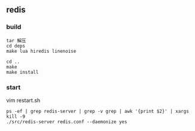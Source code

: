 ## redis

### build
```
tar 解压
cd deps
make lua hiredis linenoise

cd ..
make 
make install

```

### start 

vim restart.sh
```
ps -ef | grep redis-server | grep -v grep | awk '{print $2}' | xargs kill -9
./src/redis-server redis.conf --daemonize yes

```